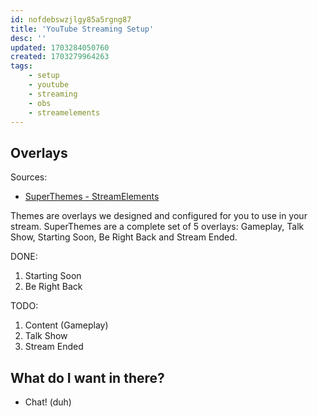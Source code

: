 ```yaml
---
id: nofdebswzjlgy85a5rgng87
title: 'YouTube Streaming Setup'
desc: ''
updated: 1703284050760
created: 1703279964263
tags:
    - setup
    - youtube
    - streaming
    - obs
    - streamelements
---
```


## Overlays

Sources:

* [SuperThemes - StreamElements](https://blog.streamelements.com/super-themes-are-twitch-game-changers-aa40adfb8b13)

Themes are overlays we designed and configured for you to use in your stream. SuperThemes are a complete set of 5 overlays: Gameplay, Talk Show, Starting Soon, Be Right Back and Stream Ended.

DONE:
1. Starting Soon
1. Be Right Back

TODO:
1. Content (Gameplay)
1. Talk Show
1. Stream Ended

## What do I want in there?

* Chat! (duh)
